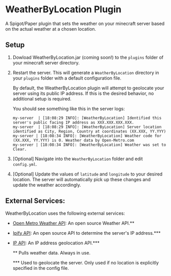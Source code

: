 # WeatherByLocation Plugin

A Spigot/Paper plugin that sets the weather on your minecraft server based on the actual weather at a chosen location. 

## Setup

1. Dowload WeatherByLocation.jar (coming soon!) to the `plugins` folder of your minecraft server directory.
2. Restart the server. This will generate a `WeatherByLocation` directory in your `plugins` folder with a default configuration file.

    By default, the WeatherByLocation plugin will attempt to geolocate your server using its public IP address. If this is the desired behavior, no additional setup is required.

    You should see something like this in the server logs:

    ```
    my-server  | [18:08:29 INFO]: [WeatherByLocation] Identified this server's public facing IP address as XXX.XXX.XXX.XXX.
    my-server  | [18:08:29 INFO]: [WeatherByLocation] Server location identified as City, Region, Country at coordinates (XX.XXX, YY.YYY)
    my-server | [18:08:34 INFO]: [WeatherByLocation] Weather code for (XX.XXX, YY.YYY) is 0. Weather data by Open-Metro.com
    my-server | [18:08:34 INFO]: [WeatherByLocation] Weather was set to Clear.
    ```

3. [Optional] Navigate into the `WeatherByLocation` folder and edit `config.yml`. 
4. [Optional] Update the values of `latitude` and `longitude` to your desired location. The server will automatically pick up these changes and update the weather accordingly. 

## External Services:

WeatherByLocation uses the following external services:

- [Open Metro Weather API](https://github.com/scottbarnesg/WeatherByLocation): An open source Weather API.**
- [Ipify API](https://www.ipify.org/): An open source API to determine the server's IP address.***
- [IP API](https://ip-api.com/): An IP address geolocation API.***

    ** Pulls weather data. Always in use.

    *** Used to geolocate the server. Only used if no location is explicitly specified in the config file.